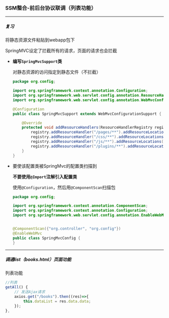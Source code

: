 ### SSM整合-前后台协议联调（列表功能）

---------------------

##### 复习

将静态资源文件粘贴到webapp包下

SpringMVC设定了拦截所有的请求，页面的请求也会拦截 

- **编写`SpringMvcSupport`类**

  对静态资源的访问指定到静态文件（不拦截）

  ```java
  package org.config;
  
  import org.springframework.context.annotation.Configuration;
  import org.springframework.web.servlet.config.annotation.ResourceHandlerRegistry;
  import org.springframework.web.servlet.config.annotation.WebMvcConfigurationSupport;
  
  @Configuration
  public class SpringMvcSupport extends WebMvcConfigurationSupport {
  
      @Override
      protected void addResourceHandlers(ResourceHandlerRegistry registry) {
          registry.addResourceHandler("/pages/**").addResourceLocations("/pages/");
          registry.addResourceHandler("/css/**").addResourceLocations("/css/");
          registry.addResourceHandler("/js/**").addResourceLocations("/js/");
          registry.addResourceHandler("/plugins/**").addResourceLocations("/plugins/");
      }
  }
  ```

- 要使该配置类被SpringMvc的配置类扫描到

  **不要使用`@Import`注解引入配置类**

  使用`@Configuration`，然后用`@ComponentScan`扫描包

  ```java
  package org.config;
  
  import org.springframework.context.annotation.ComponentScan;
  import org.springframework.context.annotation.Configuration;
  import org.springframework.web.servlet.config.annotation.EnableWebMvc;
  
  
  @ComponentScan({"org.controller", "org.config"})
  @EnableWebMvc
  public class SpringMvcConfig {
  }
  ```

-------------------

##### 调通list（books.html）页面功能

列表功能

```js
//列表
getAll() {
    // 发送Ajax请求
    axios.get("/books").then((res)=>{
        this.dataList = res.data.data;
    });
},
```

